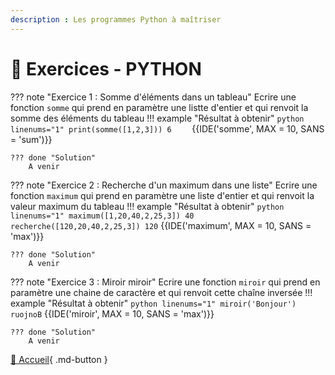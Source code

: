 ```yaml
---
description : Les programmes Python à maîtriser
---
```


# 🐍 Exercices - PYTHON

??? note "Exercice 1 : Somme d'éléments dans un tableau"
    Ecrire une fonction `somme` qui prend en paramètre une listte d'entier et qui renvoit la somme des éléments du tableau
    !!! example "Résultat à obtenir"
    ```python linenums="1"
    print(somme([1,2,3]))
    6   
    ```
    {{IDE('somme', MAX = 10, SANS = 'sum')}}

    ??? done "Solution"
        A venir


??? note "Exercice 2 : Recherche d'un maximum dans une liste"
    Ecrire une fonction `maximum` qui prend en paramètre une liste d'entier et qui renvoit la valeur maximum du tableau
    !!! example "Résultat à obtenir"
    ``` python linenums="1"
    maximum([1,20,40,2,25,3])
    40
    recherche([120,20,40,2,25,3])
    120
    ```
    {{IDE('maximum', MAX = 10, SANS = 'max')}}
    
    ??? done "Solution"
        A venir


??? note "Exercice 3 : Miroir miroir"
    Ecrire une fonction `miroir` qui prend en paramètre une chaine de caractère et qui renvoit cette chaîne inversée
    !!! example "Résultat à obtenir"
    ``` python linenums="1"
    miroir('Bonjour')
    ruojnoB
    ```
    {{IDE('miroir', MAX = 10, SANS = 'max')}}
    
    ??? done "Solution"
        A venir


[📄 Accueil](../../../){ .md-button }